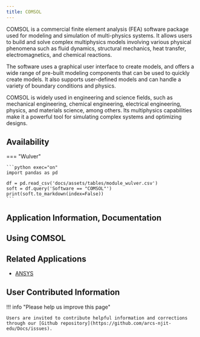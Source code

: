 ```yaml
---
title: COMSOL
---
```

COMSOL is a commercial finite element analysis (FEA) software package used for modeling and simulation of multi-physics systems. It allows users to build and solve complex multiphysics models involving various physical phenomena such as fluid dynamics, structural mechanics, heat transfer, electromagnetics, and chemical reactions.

The software uses a graphical user interface to create models, and offers a wide range of pre-built modeling components that can be used to quickly create models. It also supports user-defined models and can handle a variety of boundary conditions and physics.

COMSOL is widely used in engineering and science fields, such as mechanical engineering, chemical engineering, electrical engineering, physics, and materials science, among others. Its multiphysics capabilities make it a powerful tool for simulating complex systems and optimizing designs.

## Availability

=== "Wulver"

    ```python exec="on"
    import pandas as pd
    
    df = pd.read_csv('docs/assets/tables/module_wulver.csv')
    soft = df.query('Software == "COMSOL"')
    print(soft.to_markdown(index=False))
    ```


## Application Information, Documentation

## Using COMSOL

## Related Applications

* [ANSYS](ansys.md) 

## User Contributed Information

!!! info "Please help us improve this page"
     
    Users are invited to contribute helpful information and corrections through our [Github repository](https://github.com/arcs-njit-edu/Docs/issues).


